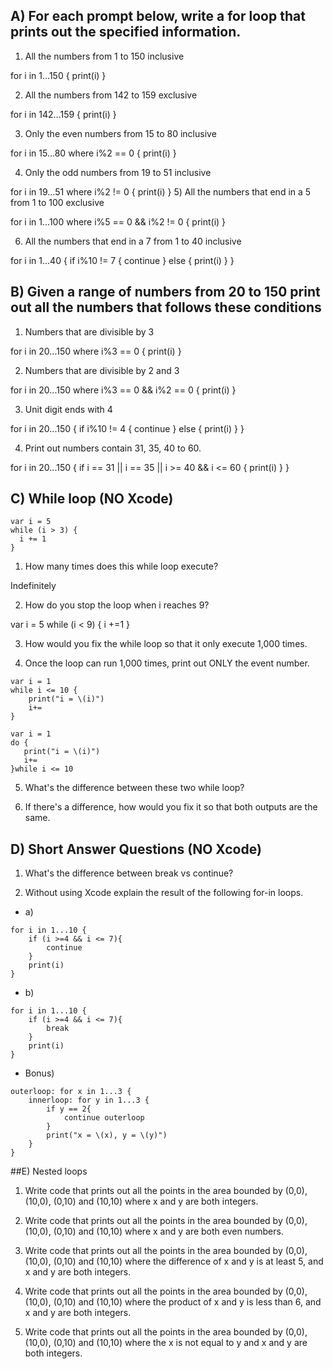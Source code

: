 
## A) For each prompt below, write a for loop that prints out the specified information.


1) All the numbers from 1 to 150 inclusive

for i in 1...150 {
print(i)
}

2) All the numbers from 142 to 159 exclusive

for i in 142...159 {
print(i)
}

3) Only the even numbers from 15 to 80 inclusive

for i in 15...80 where i%2 == 0 {
print(i)
}

4) Only the odd numbers from 19 to 51 inclusive

for i in 19...51 where i%2 != 0 { 
print(i)
}
5) All the numbers that end in a 5 from 1 to 100 exclusive

for i in 1...100 where i%5 == 0 && i%2 != 0 {
print(i)
}

6) All the numbers that end in a 7 from 1 to 40 inclusive

for i in 1...40 {
if i%10 != 7 {
continue
} else {
print(i)
}
}


## B) Given a range of numbers from 20 to 150 print out all the numbers that follows these conditions

1) Numbers that are divisible by 3

for i in 20...150 where i%3 == 0 {
print(i)
}

2) Numbers that are divisible by 2 and 3

for i in 20...150 where i%3 == 0 && i%2 == 0 {
print(i)
}


3) Unit digit ends with 4

for i in 20...150 {
if i%10 != 4 {
continue
} else {
print(i)
}
}

4) Print out numbers contain 31, 35, 40 to 60.

for i in 20...150 {
if i == 31 || i == 35 || i >= 40 && i <= 60 {
print(i)
}
}

## C) While loop (NO Xcode)
```
var i = 5
while (i > 3) {
  i += 1
}
```
1) How many times does this while loop execute?

Indefinitely

2) How do you stop the loop when i reaches 9?

var i = 5
while (i < 9) {
    i +=1
}



3) How would you fix the while loop so that it only execute 1,000 times.

4) Once the loop can run 1,000 times, print out ONLY the event number.

```
var i = 1
while i <= 10 {
    print("i = \(i)")
    i+=
}
```
```
var i = 1
do {
   print("i = \(i)")
   i+=
}while i <= 10
```
5) What's the difference between these two while loop?

6) If there's a difference, how would you fix it so that both outputs are the same.


## D) Short Answer Questions (NO Xcode)

1) What's the difference between break vs continue?

2) Without using Xcode explain the result of the following for-in loops.
* a)
```
for i in 1...10 {
    if (i >=4 && i <= 7){
        continue
    }
    print(i)
}
```
* b)
```
for i in 1...10 {
    if (i >=4 && i <= 7){
        break
    }
    print(i)
}
```
* Bonus)
```
outerloop: for x in 1...3 {
    innerloop: for y in 1...3 {
        if y == 2{
            continue outerloop
        }
        print("x = \(x), y = \(y)")
    }
}
```
##E) Nested loops
1) Write code that prints out all the points in the area bounded by (0,0), (10,0), (0,10) and (10,10) where x and y are both integers.

2) Write code that prints out all the points in the area bounded by (0,0), (10,0), (0,10) and (10,10) where x and y are both even numbers.

3) Write code that prints out all the points in the area bounded by (0,0), (10,0), (0,10) and (10,10) where the difference of x and y is at least 5, and x and y are both integers.

4) Write code that prints out all the points in the area bounded by (0,0), (10,0), (0,10) and (10,10) where the product of x and y is less than 6, and x and y are both integers.

5) Write code that prints out all the points in the area bounded by (0,0), (10,0), (0,10) and (10,10) where the x is not equal to y and x and y are both integers.
